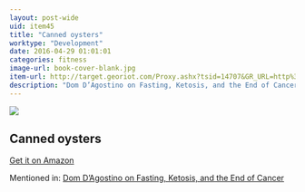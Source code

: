 ```yaml
---
layout: post-wide
uid: item45
title: "Canned oysters"
worktype: "Development"
date: 2016-04-29 01:01:01
categories: fitness
image-url: book-cover-blank.jpg
item-url: http://target.georiot.com/Proxy.ashx?tsid=14707&GR_URL=http%3A%2F%2Fwww.amazon.com%2FCrown-Prince-Natural-Oysters-3-Ounce%2Fdp%2FB00GJ0WW24%2F
description: "Dom D’Agostino on Fasting, Ketosis, and the End of Cancer"
---
```

<a href="http://target.georiot.com/Proxy.ashx?tsid=14707&GR_URL=http%3A%2F%2Fwww.amazon.com%2FCrown-Prince-Natural-Oysters-3-Ounce%2Fdp%2FB00GJ0WW24%2F" target="blank"><img src="../../../../img/thumbs/book-cover-blank.jpg" class="prod-img"></a>
<h2>Canned oysters</h2>
<p><a href="http://target.georiot.com/Proxy.ashx?tsid=14707&GR_URL=http%3A%2F%2Fwww.amazon.com%2FCrown-Prince-Natural-Oysters-3-Ounce%2Fdp%2FB00GJ0WW24%2F" target="blank">Get it on Amazon</a><p>
<p>Mentioned in: <a href="http://fourhourworkweek.com/2015/11/03/dominic-dagostino/" target="blank">Dom D’Agostino on Fasting, Ketosis, and the End of Cancer</a></p>
